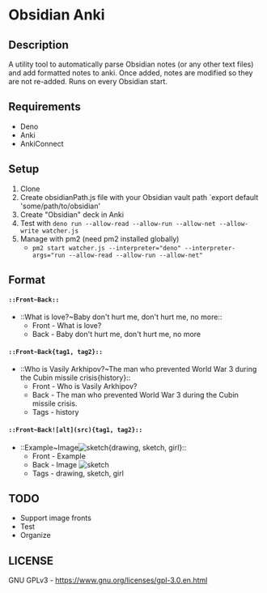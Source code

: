 # Obsidian Anki

## Description

A utility tool to automatically parse Obsidian notes (or any other text files) and add formatted notes to anki. Once added, notes are modified so they are not re-added. Runs on every Obsidian start.

## Requirements

-   Deno
-   Anki
-   AnkiConnect

## Setup

1. Clone
2. Create obsidianPath.js file with your Obsidian vault path
   `export default 'some/path/to/obsidian'
3. Create "Obsidian" deck in Anki
4. Test with `deno run --allow-read --allow-run --allow-net --allow-write watcher.js`
5. Manage with pm2 (need pm2 installed globally)
    - `pm2 start watcher.js --interpreter="deno" --interpreter-args="run --allow-read --allow-run --allow-net"`

## Format

#### `::Front~Back::`

-   ::What is love?~Baby don't hurt me, don't hurt me, no more::
    -   Front - What is love?
    -   Back - Baby don't hurt me, don't hurt me, no more

#### `::Front~Back{tag1, tag2}::`

-   ::Who is Vasily Arkhipov?~The man who prevented World War 3 during the Cubin missile crisis{history}::
    -   Front - Who is Vasily Arkhipov?
    -   Back - The man who prevented World War 3 during the Cubin missile crisis.
    -   Tags - history

#### `::Front~Back![alt](src){tag1, tag2}::`

-   ::Example~Image![sketch](https://i.pinimg.com/originals/62/a9/50/62a950532ba377959c6c867238c20a88.jpg){drawing, sketch, girl}::
    -   Front - Example
    -   Back - Image <img src="https://i.pinimg.com/originals/62/a9/50/62a950532ba377959c6c867238c20a88.jpg" alt="sketch" />
    -   Tags - drawing, sketch, girl

## TODO

-   Support image fronts
-   Test
-   Organize

## LICENSE

GNU GPLv3 - https://www.gnu.org/licenses/gpl-3.0.en.html
